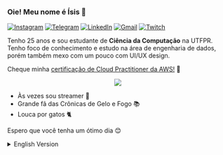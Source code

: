 ### Oie! Meu nome é Ísis 👋

[![Instagram](https://img.shields.io/badge/Instagram-E4405F?style=for-the-badge&logo=instagram&logoColor=white)](https://www.instagram.com/isisyasmimm/)
[![Telegram](https://img.shields.io/badge/Telegram-2CA5E0?style=for-the-badge&logo=telegram&logoColor=white)](https://t.me/Isisyasmim)
[![LinkedIn](https://img.shields.io/badge/LinkedIn-0077B5?style=for-the-badge&logo=linkedin&logoColor=white)](https://www.linkedin.com/in/isisyasmim/)
[![Gmail](https://img.shields.io/badge/Gmail-D14836?style=for-the-badge&logo=gmail&logoColor=white)](mailto:isis55.yasmim@gmail.com)
[![Twitch](https://img.shields.io/badge/Twitch-9146FF?style=for-the-badge&logo=twitch&logoColor=white)](https://www.twitch.tv/saffis)

Tenho 25 anos e sou estudante de **Ciência da Computação** na UTFPR. Tenho foco de conhecimento e estudo na área de engenharia de dados, porém também mexo com um pouco com UI/UX design.

Cheque minha [certificação de Cloud Practitioner da AWS!](https://www.credly.com/badges/59ca217e-0f36-4926-b776-5b8b29334a40/linked_in?t=s2q8qo) 🎉

<p align = "center">
<a href="https://github.com/anuraghazra/github-readme-stats">
  <img src="https://github-readme-stats.vercel.app/api/top-langs/?username=Isisyasmim&size_weight=0.5&count_weight=1&layout=donut&theme=tokyonight" />
</a>
</p>


* Às vezes sou streamer 🎥
* Grande fã das Crônicas de Gelo e Fogo 📚
* Louca por gatos 🐈

Espero que você tenha um ótimo dia 😊
<details>
<summary>English Version</summary>
  
### Hey! My name is Ísis 👋
I'm 25yo, and I'm a **computer science** student at UTFPR. My main focus of study is the field of Data Engineering, but I sometimes dabble with UI/UX design.

Check out my [AWS Cloud Practitioner Certification!](https://www.credly.com/badges/59ca217e-0f36-4926-b776-5b8b29334a40/linked_in?t=s2q8qo) 🎉
  
<p align = "left">
<a href="https://github.com/anuraghazra/github-readme-stats">
  <img src="https://github-readme-stats.vercel.app/api/top-langs/?username=Isisyasmim&size_weight=0.5&count_weight=1&layout=donut&theme=tokyonight" />
</a>
</p>
  
* Sometimes streamer 🎥
* Big fan of A Song of Ice and Fire 📚
* Crazy about cats 🐈
  
I hope you have a great day 😊
  
</details>
